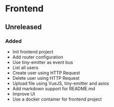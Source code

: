 # Frontend

## Unreleased

### Added

* Init frontend project
* Add router configuration
* Use tiny-emitter as event bus
* List all users
* Create user using HTTP Request
* Delete user using HTTP Request 
* Upload file using VueJS, tiny-emitter and axios
* Add markdown support for README.md
* Improve UI
* Use a docker container for frontend project
